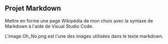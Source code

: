 **Projet Markdown**
----------------------------------------------------------------------------------------
Mettre en forme une page Wikipédia de mon choix avec la syntaxe de Markdown à l'aide de Visual Studio Code.

L'image Oh_No.png est l'une des images utilisées dans le texte markdown.
